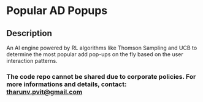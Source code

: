 

# Popular AD Popups

## Description

An AI engine powered by RL algorithms like Thomson Sampling and UCB to
determine the most popular add pop-ups on the fly based on the user interaction patterns.

### The code repo cannot be shared due to corporate policies. For more informations and details, contact: tharunv.pvit@gmail.com
